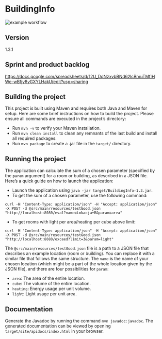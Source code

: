 # BuildingInfo
![example workflow](https://github.com/WuzI38/BuildingInfo/actions/workflows/ci.yml/badge.svg)

## Version
1.3.1

## Sprint and product backlog
https://docs.google.com/spreadsheets/d/12U_DdNzxybBNd62lcBmuTMfIHWe-wBfjy8yGXYLHakU/edit?usp=sharing

## Building the project
This project is built using Maven and requires both Java and Maven for setup. Here are some brief instructions on how to build the project. Please ensure all commands are executed in the project’s directory:

- Run `mvn -v` to verify your Maven installation.
- Run `mvn clean install` to clean any remnants of the last build and install all required packages.
- Run `mvn package` to create a .jar file in the `target/` directory.

## Running the project
The application can calculate the sum of a chosen parameter (specified by the `param` argument) for a room or building, as described in a JSON file. Here’s a quick guide on how to launch the application:

- Launch the application using `java -jar target/BuildingInfo-1.3.jar`.
- To get the sum of a chosen parameter, use the following command:
  
```curl -H "Content-Type: application/json" -H "Accept: application/json"  -X POST -d @src/main/resources/testGood.json "http://localhost:8080/eval?name=Lokacja+B&param=area"```

- To get rooms with light per area/heating per cube above limit:

```curl -H "Content-Type: application/json" -H "Accept: application/json"  -X POST -d @src/main/resources/testGood.json "http://localhost:8080/exceed?limit=3&param=light"```

The  `@src/main/resources/testGood.json` file is a path to a JSON file that describes an example location (room or building). You can replace it with a similar file that follows the same structure.
The `name` is the name of your chosen location (which might be a part of the whole location given by the JSON file), and there are four possibilities for `param`:
- `area`: The area of the entire location.
- `cube`: The volume of the entire location.
- `heating`: Energy usage per unit volume.
- `light`: Light usage per unit area.

## Documentation 
Generate the Javadoc by running the command `mvn javadoc:javadoc`. The generated documentation can be viewed by opening `target/site/apidocs/index.html` in your browser.
